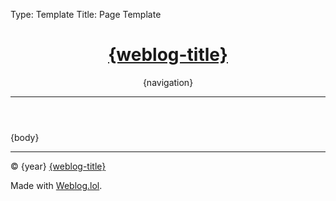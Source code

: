 Type: Template
Title: Page Template

<!DOCTYPE html>
<html lang="en">
<!-- Page Template -->
<!-- Weblog.lol/configuration/landing-page-template.md -->
<head>
<title>{weblog-title}{separator}{post-title}</title>
<meta charset="UTF-8">
<meta name="viewport" content="width=device-width, initial-scale=1">
<link rel="preconnect" href="https://cdnjs.cloudflare.com">
<link rel="stylesheet" href="https://cdnjs.cloudflare.com/ajax/libs/font-awesome/6.7.2/css/all.min.css">
<link rel="stylesheet" href="/style.css" type="text/css">
</head>
<body>

<header>
<h1 class="weblog-title"><a href="/">{weblog-title}</a></h1>
{navigation}
<hr>
</header>

<main class="no-title-link">

{body}

</main>

<footer>
<hr>
<p>&copy; {year} <a href="/">{weblog-title}</a></p>
<p class="footer-weblog-p">Made with <a href="https://weblog.lol">Weblog.lol</a>.</p>
</footer>

</body>
</html>